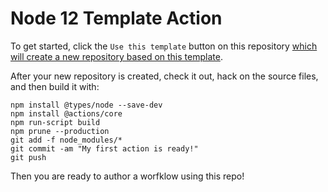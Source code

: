 # Node 12 Template Action

To get started, click the `Use this template` button on this repository [which will create a new repository based on this template](https://github.blog/2019-06-06-generate-new-repositories-with-repository-templates/).

After your new repository is created, check it out, hack on the source files, and then build it with:
```
npm install @types/node --save-dev
npm install @actions/core
npm run-script build
npm prune --production
git add -f node_modules/*
git commit -am "My first action is ready!"
git push
```

Then you are ready to author a worfklow using this repo!
